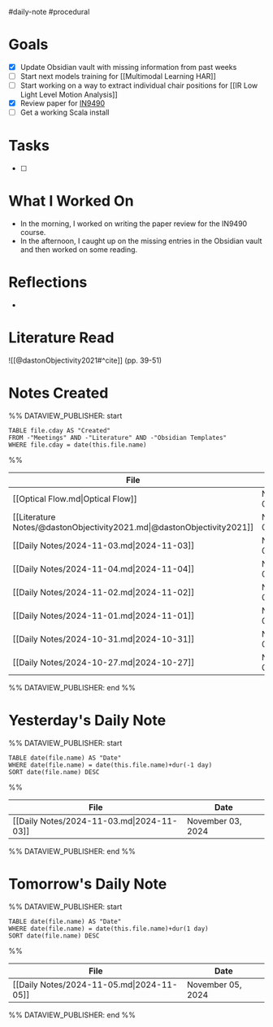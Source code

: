 #daily-note #procedural 

# Goals

- [x] Update Obsidian vault with missing information from past weeks
- [ ] Start next models training for [[Multimodal Learning HAR]]
- [ ] Start working on a way to extract individual chair positions for [[IR Low Light Level Motion Analysis]]
- [x] Review paper for [IN9490](https://www.uio.no/studier/emner/matnat/ifi/IN9490/)
- [ ] Get a working Scala install

# Tasks

- [ ] 

# What I Worked On

- In the morning, I worked on writing the paper review for the IN9490 course.
- In the afternoon, I caught up on the missing entries in the Obsidian vault and then worked on some reading.

# Reflections

- 

# Literature Read

![[@dastonObjectivity2021#^cite]] (pp. 39-51)

# Notes Created


%% DATAVIEW_PUBLISHER: start
```dataview
TABLE file.cday AS "Created"
FROM -"Meetings" AND -"Literature" AND -"Obsidian Templates"
WHERE file.cday = date(this.file.name)
```
%%

| File                                                                   | Created           |
| ---------------------------------------------------------------------- | ----------------- |
| [[Optical Flow.md\|Optical Flow]]                                      | November 04, 2024 |
| [[Literature Notes/@dastonObjectivity2021.md\|@dastonObjectivity2021]] | November 04, 2024 |
| [[Daily Notes/2024-11-03.md\|2024-11-03]]                              | November 04, 2024 |
| [[Daily Notes/2024-11-04.md\|2024-11-04]]                              | November 04, 2024 |
| [[Daily Notes/2024-11-02.md\|2024-11-02]]                              | November 04, 2024 |
| [[Daily Notes/2024-11-01.md\|2024-11-01]]                              | November 04, 2024 |
| [[Daily Notes/2024-10-31.md\|2024-10-31]]                              | November 04, 2024 |
| [[Daily Notes/2024-10-27.md\|2024-10-27]]                              | November 04, 2024 |

%% DATAVIEW_PUBLISHER: end %%

# Yesterday's Daily Note

%% DATAVIEW_PUBLISHER: start
```dataview
TABLE date(file.name) AS "Date"
WHERE date(file.name) = date(this.file.name)+dur(-1 day)
SORT date(file.name) DESC
```
%%

| File                                      | Date              |
| ----------------------------------------- | ----------------- |
| [[Daily Notes/2024-11-03.md\|2024-11-03]] | November 03, 2024 |

%% DATAVIEW_PUBLISHER: end %%
# Tomorrow's Daily Note

%% DATAVIEW_PUBLISHER: start
```dataview
TABLE date(file.name) AS "Date"
WHERE date(file.name) = date(this.file.name)+dur(1 day)
SORT date(file.name) DESC
```
%%

| File                                      | Date              |
| ----------------------------------------- | ----------------- |
| [[Daily Notes/2024-11-05.md\|2024-11-05]] | November 05, 2024 |

%% DATAVIEW_PUBLISHER: end %%


